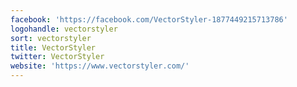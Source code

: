 ```yaml
---
facebook: 'https://facebook.com/VectorStyler-1877449215713786'
logohandle: vectorstyler
sort: vectorstyler
title: VectorStyler
twitter: VectorStyler
website: 'https://www.vectorstyler.com/'
---
```

